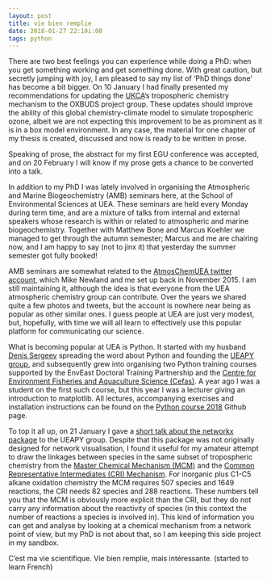```yaml
---
layout: post
title: vie bien remplie
date: 2018-01-27 22:10i:00
tags: python
---
```


There are two best feelings you can experience while doing a PhD: when you get something working and get something done. With great caution, but secretly jumping with joy, I am pleased to say my list of ‘PhD things done’ has become a bit bigger. On 10 January I had finally presented my recommendations for updating the [UKCA](https://www.ukca.ac.uk/wiki/index.php/UKCA)’s tropospheric chemistry mechanism to the OXBUDS project group. These updates should improve the ability of this global chemistry-climate model to simulate tropospheric ozone, albeit we are not expecting this improvement to be as prominent as it is in a box model environment. In any case, the material for one chapter of my thesis is created, discussed and now is ready to be written in prose.

Speaking of prose, the abstract for my first EGU conference was accepted, and on 20 February I will know if my prose gets a chance to be converted into a talk.

In addition to my PhD I was lately involved in organising the Atmospheric and Marine Biogeochemistry (AMB) seminars here, at the School of Environmental Sciences at UEA. These seminars are held every Monday during term time, and are a mixture of talks from internal and external speakers whose research is within or related to atmospheric and marine biogeochemistry. Together with Matthew Bone and Marcus Koehler we managed to get through the autumn semester; Marcus and me are chairing now, and I am happy to say (not to jinx it) that yesterday the summer semester got fully booked!

AMB seminars are somewhat related to the [AtmosChemUEA twitter account](https://twitter.com/atmoschemuea), which Mike Newland and me set up back in November 2015. I am still maintaining it, although the idea is that everyone from the UEA atmospheric chemistry group can contribute. Over the years we shared quite a few photos and tweets, but the account is nowhere near being as popular as other similar ones. I guess people at UEA are just very modest, but, hopefully, with time we will all learn to effectively use this popular platform for communicating our science.

What is becoming popular at UEA is Python. It started with my husband [Denis Sergeev](https://dennissergeev.github.io/) spreading the word about Python and founding the [UEAPY group](https://ueapy.github.io/), and subsequently grew into organising two Python training courses supported by the EnvEast Doctoral Training Partnership and the [Centre for Environment Fisheries and Aquaculture Science (Cefas)](https://www.gov.uk/government/organisations/centre-for-environment-fisheries-and-aquaculture-science). A year ago I was a student on the first such course, but this year I was a lecturer giving an introduction to matplotlib. All lectures, accompanying exercises and installation instructions can be found on the [Python course 2018](https://ueapy.github.io/pythoncourse2018/) Github page.

To top it all up, on 21 January I gave a [short talk about the networkx package](https://ueapy.github.io/introduction-to-networkx.html) to the UEAPY group. Despite that this package was not originally designed for network visualisation, I found it useful for my amateur attempt to draw the linkages between species in the same subset of tropospheric chemistry from the [Master Chemical Mechanism (MCM)](http://mcm.york.ac.uk/home.htt) and the [Common Representative Intermediates (CRI) Mechanism](http://cri.york.ac.uk/). For inorganic plus C1-C5 alkane oxidation chemistry the MCM requires 507 species and 1649 reactions, the CRI needs 82 species and 288 reactions. These numbers tell you that the MCM is obviously more explicit than the CRI, but they do not carry any information about the reactivity of species (in this context the number of reactions a species is involved in). This kind of information you can get and analyse by looking at a chemical mechanism from a network point of view, but my PhD is not about that, so I am keeping this side project in my sandbox.

C’est ma vie scientifique. Vie bien remplie, mais intéressante. (started to learn French)
